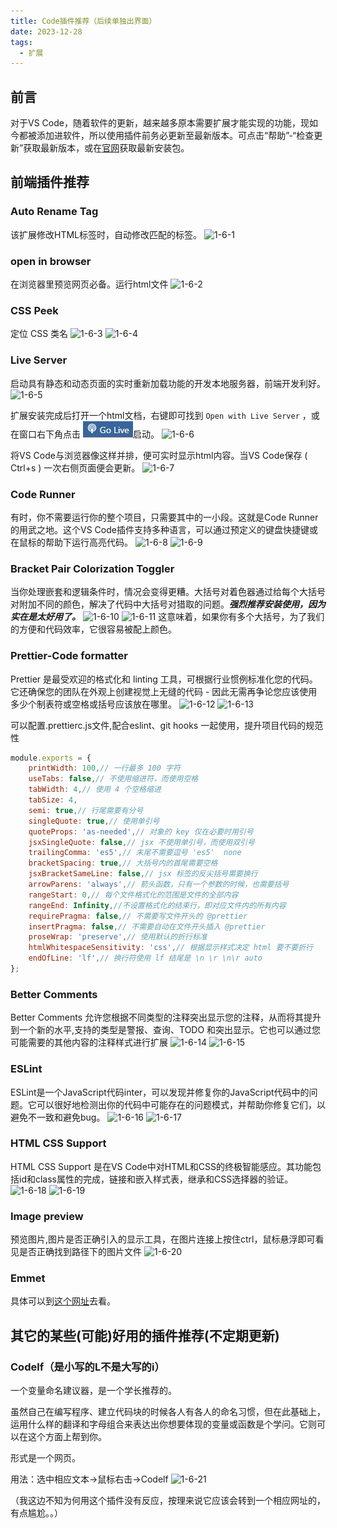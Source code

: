 ```yaml
---
title: Code插件推荐（后续单独出界面）
date: 2023-12-28
tags:
  - 扩展
---
```



## 前言

对于VS Code，随着软件的更新，越来越多原本需要扩展才能实现的功能，现如今都被添加进软件，所以使用插件前务必更新至最新版本。可点击“帮助”-“检查更新”获取最新版本，或在[官网](https://code.visualstudio.com/)获取最新安装包。

## 前端插件推荐

### Auto Rename Tag

该扩展修改HTML标签时，自动修改匹配的标签。
![1-6-1](../pictures/1-6/1-6-1.gif)

### open in browser

在浏览器里预览网页必备。运行html文件
![1-6-2](../pictures/1-6/1-6-2.jpg)

### **CSS Peek**

定位 CSS 类名
![1-6-3](../pictures/1-6/1-6-3.jpg)
![1-6-4](../pictures/1-6/1-6-4.webp)

### Live Server

启动具有静态和动态页面的实时重新加载功能的开发本地服务器，前端开发利好。
![1-6-5](../pictures/1-6/1-6-5-1.jpg)

扩展安装完成后打开一个html文档，右键即可找到 ``Open with Live Server`` ，或在窗口右下角点击 ![Go Live](./pictures/1-6/1-6-5-2.jpg)启动。
![1-6-6](../pictures/1-6/1-6-6.jpg)

将VS Code与浏览器像这样并排，便可实时显示html内容。当VS Code保存 ( Ctrl+s ) 一次右侧页面便会更新。
![1-6-7](../pictures/1-6/1-6-7.jpg)

### Code Runner

有时，你不需要运行你的整个项目，只需要其中的一小段。这就是Code Runner的用武之地。这个VS Code插件支持多种语言，可以通过预定义的键盘快捷键或在鼠标的帮助下运行高亮代码。
![1-6-8](../pictures/1-6/1-6-8.jpg)
![1-6-9](../pictures/1-6/1-6-9.webp)

### **Bracket Pair Colorization Toggler**

当你处理嵌套和逻辑条件时，情况会变得更糟。大括号对着色器通过给每个大括号对附加不同的颜色，解决了代码中大括号对猎取的问题。***强烈推荐安装使用，因为实在是太好用了。***
![1-6-10](../pictures/1-6/1-6-10.jpg)
![1-6-11](../pictures/1-6/1-6-11.webp)
这意味着，如果你有多个大括号，为了我们的方便和代码效率，它很容易被配上颜色。

### Prettier-Code formatter

Prettier 是最受欢迎的格式化和 linting 工具，可根据行业惯例标准化您的代码。它还确保您的团队在外观上创建视觉上无缝的代码 - 因此无需再争论您应该使用多少个制表符或空格或括号应该放在哪里。
![1-6-12](../pictures/1-6/1-6-12.jpg)
![1-6-13](../pictures/1-6/1-6-13.webp)

可以配置.prettierc.js文件,配合eslint、git hooks 一起使用，提升项目代码的规范性

```js
module.exports = {
    printWidth: 100,// 一行最多 100 字符
    useTabs: false,// 不使用缩进符，而使用空格
    tabWidth: 4,// 使用 4 个空格缩进
    tabSize: 4,
    semi: true,// 行尾需要有分号
    singleQuote: true,// 使用单引号
    quoteProps: 'as-needed',// 对象的 key 仅在必要时用引号
    jsxSingleQuote: false,// jsx 不使用单引号，而使用双引号
    trailingComma: 'es5',// 末尾不需要逗号 'es5'  none
    bracketSpacing: true,// 大括号内的首尾需要空格
    jsxBracketSameLine: false,// jsx 标签的反尖括号需要换行
    arrowParens: 'always',// 箭头函数，只有一个参数的时候，也需要括号
    rangeStart: 0,// 每个文件格式化的范围是文件的全部内容
    rangeEnd: Infinity,//不设置格式化的结束行，即对应文件内的所有内容
    requirePragma: false,// 不需要写文件开头的 @prettier
    insertPragma: false,// 不需要自动在文件开头插入 @prettier
    proseWrap: 'preserve',// 使用默认的折行标准
    htmlWhitespaceSensitivity: 'css',// 根据显示样式决定 html 要不要折行
    endOfLine: 'lf',// 换行符使用 lf 结尾是 \n \r \n\r auto
}; 
```

### Better Comments

Better Comments 允许您根据不同类型的注释突出显示您的注释，从而将其提升到一个新的水平,支持的类型是警报、查询、TODO 和突出显示。它也可以通过您可能需要的其他内容的注释样式进行扩展
![1-6-14](../pictures/1-6/1-6-14.jpg)
![1-6-15](../pictures/1-6/1-6-15.webp)

### ESLint

ESLint是一个JavaScript代码inter，可以发现并修复你的JavaScript代码中的问题。它可以很好地检测出你的代码中可能存在的问题模式，并帮助你修复它们，以避免不一致和避免bug。
![1-6-16](../pictures/1-6/1-6-16.jpg)
![1-6-17](../pictures/1-6/1-6-17.webp)

### HTML CSS Support

HTML CSS Support 是在VS Code中对HTML和CSS的终极智能感应。其功能包括id和class属性的完成，链接和嵌入样式表，继承和CSS选择器的验证。
![1-6-18](../pictures/1-6/1-6-18.jpg)
![1-6-19](../pictures/1-6/1-6-19.webp)

### Image preview

预览图片,图片是否正确引入的显示工具，在图片连接上按住ctrl，鼠标悬浮即可看见是否正确找到路径下的图片文件
![1-6-20](../pictures/1-6/1-6-20.jpg)

### Emmet

具体可以到[这个网址](https://www.cnblogs.com/leeke98/p/11208878.html)去看。

## 其它的某些(可能)好用的插件推荐(不定期更新)

### Codelf（是小写的L不是大写的i）

一个变量命名建议器，是一个学长推荐的。

虽然自己在编写程序、建立代码块的时候各人有各人的命名习惯，但在此基础上，运用什么样的翻译和字母组合来表达出你想要体现的变量或函数是个学问。它则可以在这个方面上帮到你。

形式是一个网页。

用法：选中相应文本->鼠标右击->Codelf
![1-6-21](../pictures/1-6/1-6-21.png)

（我这边不知为何用这个插件没有反应，按理来说它应该会转到一个相应网址的，有点尴尬。。）
